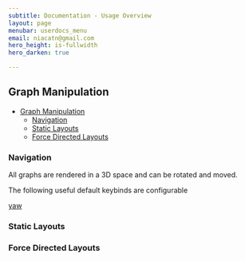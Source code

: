 ```yaml
---
subtitle: Documentation - Usage Overview
layout: page
menubar: userdocs_menu
email: niacatn@gmail.com
hero_height: is-fullwidth
hero_darken: true

---
```

## Graph Manipulation

- [Graph Manipulation](#graph-manipulation)
  - [Navigation](#navigation)
  - [Static Layouts](#static-layouts)
  - [Force Directed Layouts](#force-directed-layouts)

### Navigation

All graphs are rendered in a 3D space and can be rotated and moved. 

The following useful default keybinds are configurable

[yaw](video/rgat_RegistryAPITest_21472_1024_231014.mp4)


### Static Layouts

### Force Directed Layouts

